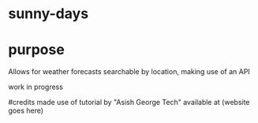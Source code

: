 # sunny-days
# purpose 
Allows for weather forecasts searchable by location, making use of an API

work in progress

#credits
made use of tutorial by "Asish George Tech" available at (website goes here)
